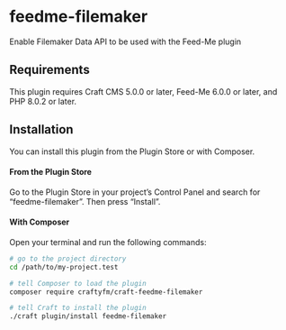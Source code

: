 # feedme-filemaker

Enable Filemaker Data API to be used with the Feed-Me plugin

## Requirements

This plugin requires Craft CMS 5.0.0 or later, Feed-Me 6.0.0 or later, and PHP 8.0.2 or later.

## Installation

You can install this plugin from the Plugin Store or with Composer.

#### From the Plugin Store

Go to the Plugin Store in your project’s Control Panel and search for “feedme-filemaker”. Then press “Install”.

#### With Composer

Open your terminal and run the following commands:

```bash
# go to the project directory
cd /path/to/my-project.test

# tell Composer to load the plugin
composer require craftyfm/craft-feedme-filemaker

# tell Craft to install the plugin
./craft plugin/install feedme-filemaker
```
